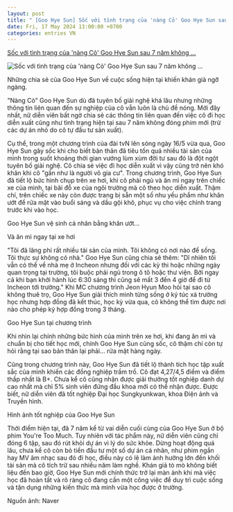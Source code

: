```yaml
---
layout: post
title: " [Goo Hye Sun] Sốc với tình trạng của 'nàng Cỏ' Goo Hye Sun sau 7 năm không ..."
date: Fri, 17 May 2024 13:00:00 +0700
categories: entries VN
---
```

[Sốc với tình trạng của 'nàng Cỏ' Goo Hye Sun sau 7 năm không ...](https://kenh14.vn/soc-voi-tinh-trang-cua-nang-co-goo-hye-sun-sau-7-nam-khong-dong-phim-ngheo-toi-do-phai-an-ngu-tren-xe-hoi-20240517112659319.chn)

![Sốc với tình trạng của 'nàng Cỏ' Goo Hye Sun sau 7 năm không ...](https://kenh14cdn.com/zoom/600_315/203336854389633024/2024/5/17/photo1715919941518-1715919941854936583215.gif.png)

Những chia sẻ của Goo Hye Sun về cuộc sống hiện tại khiến khán giả ngỡ ngàng.

"Nàng Cỏ" Goo Hye Sun dù đã tuyên bố giải nghệ khá lâu nhưng những thông tin liên quan đến sự nghiệp của cô vẫn luôn là chủ đề nóng. Mới đây nhất, nữ diễn viên bất ngờ chia sẻ các thông tin liên quan đến việc cô đi học diễn xuất cũng như tình trạng hiện tại sau 7 năm không đóng phim mới (trừ các dự án nhỏ do cô tự đầu tư sản xuất).

Cụ thể, trong một chương trình của đài tvN lên sóng ngày 16/5 vừa qua, Goo Hye Sun gây sốc khi cho biết bản thân đã tiêu tốn quá nhiều tài sản của mình trong suốt khoảng thời gian vướng lùm xùm đời tư sau đó là đột ngột tuyên bố giải nghệ. Cô chia sẻ việc đi học diễn xuất vì vậy cũng trở nên khó khăn khi cô "gần như là người vô gia cư". Trong chương trình, Goo Hye Sun đã tiết lộ bức hình chụp trên xe hơi, khi cô phải ngủ và ăn mì ngay trên chiếc xe của mình, tại bãi đỗ xe của ngôi trường mà cô theo học diễn xuất. Thậm chí, trên chiếc xe này còn được trang bị sẵn một số nhu yếu phẩm như khăn ướt để rửa mặt vào buổi sáng và dầu gội khô, phục vụ cho việc chỉnh trang trước khi vào học.

Goo Hye Sun vệ sinh cá nhân bằng khăn ướt...

Và ăn mì ngay tại xe hơi

"Tôi đã lãng phí rất nhiều tài sản của mình. Tôi không có nơi nào để sống. Tôi thực sự không có nhà." Goo Hye Sun cũng chia sẻ thêm: "Dĩ nhiên tôi vẫn có thể về nhà mẹ ở Incheon nhưng đối với các kỳ thi hoặc những ngày quan trọng tại trường, tôi buộc phải ngủ trong ô tô hoặc thư viện. Bởi ngay cả khi bạn khởi hành lúc 6:30 sáng thì cũng sẽ mất 3 đến 4 giờ để đi từ Incheon tới trường." Khi MC chương trình Jeon Hyun Moo hỏi tại sao cô không thuê trọ, Goo Hye Sun giải thích mình từng sống ở ký túc xá trường học nhưng hợp đồng đã kết thúc, học kỳ vừa qua, cô không thể tìm được nơi nào cho phép ký hợp đồng trong 3 tháng.

Goo Hye Sun tại chương trình

Khi nhìn lại chính những bức hình của mình trên xe hơi, khi đang ăn mì và chuẩn bị cho tiết học mới, chính Goo Hye Sun cũng sốc, cô thậm chí còn tự hỏi rằng tại sao bản thân lại phải... rửa mặt hàng ngày.

Cũng trong chương trình này, Goo Hye Sun đã tiết lộ thành tích học tập xuất sắc của mình khiến các đồng nghiệp trầm trồ. Cô đạt 4,27/4,5 điểm và điểm thấp nhất là B+. Chưa kể cô cũng nhận được giải thưởng tốt nghiệp danh dự cao nhất mà chỉ 5% sinh viên đứng đầu khoa mới có thể nhận được. Được biết, nữ diễn viên đã tốt nghiệp Đại học Sungkyunkwan, khoa Điện ảnh và Truyền hình.

Hình ảnh tốt nghiệp của Goo Hye Sun

Thời điểm hiện tại, đã 7 năm kể từ vai diễn cuối cùng của Goo Hye Sun ở bộ phim You're Too Much. Tuy nhiên với tác phẩm này, nữ diễn viên cũng chỉ đóng 6 tập, sau đó rút khỏi dự án vì lý do sức khỏe. Dừng hoạt động quá lâu, chưa kể cô còn bỏ tiền đầu tư một số dự án cá nhân, như phim ngắn hay MV âm nhạc sau đó đi học, điều này có lẽ làm ảnh hưởng lớn đến khối tài sản mà cô tích trữ sau nhiều năm làm nghề. Khán giả tò mò không biết liệu đến bao giờ, Goo Hye Sun mới chính thức trở lại màn ảnh khi mà việc học đã hoàn tất và rõ ràng cô đang cần một công việc để duy trì cuộc sống và tận dụng những kiến thức mà mình vừa học được ở trường.

Nguồn ảnh: Naver

